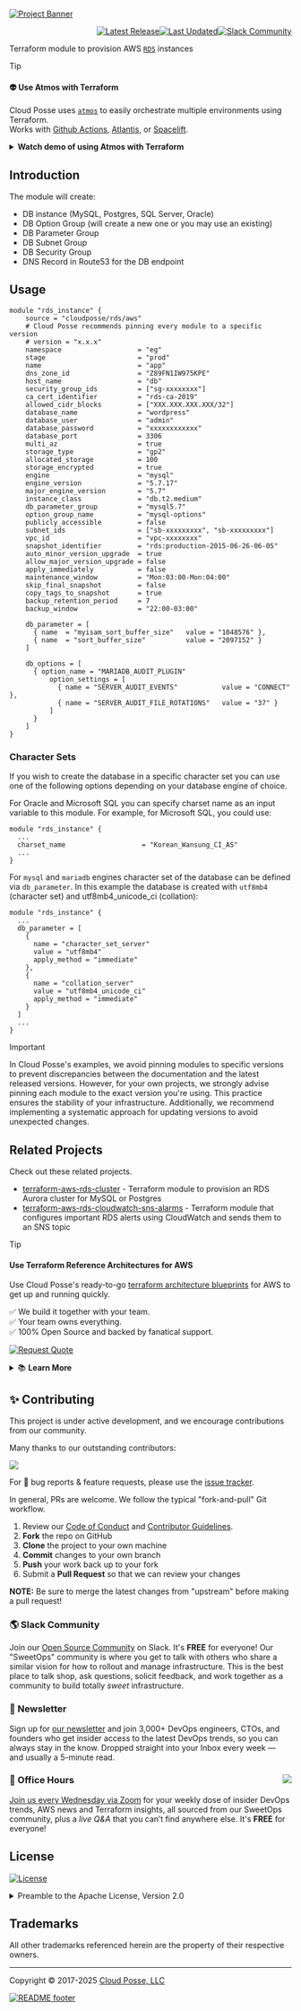 

<!-- markdownlint-disable -->
<a href="https://cpco.io/homepage"><img src="https://github.com/cloudposse/terraform-aws-rds/blob/main/.github/banner.png?raw=true" alt="Project Banner"/></a><br/>
    <p align="right">
<a href="https://github.com/cloudposse/terraform-aws-rds/releases/latest"><img src="https://img.shields.io/github/release/cloudposse/terraform-aws-rds.svg?style=for-the-badge" alt="Latest Release"/></a><a href="https://github.com/cloudposse/terraform-aws-rds/commits"><img src="https://img.shields.io/github/last-commit/cloudposse/terraform-aws-rds.svg?style=for-the-badge" alt="Last Updated"/></a><a href="https://cloudposse.com/slack"><img src="https://slack.cloudposse.com/for-the-badge.svg" alt="Slack Community"/></a></p>
<!-- markdownlint-restore -->

<!--




  ** DO NOT EDIT THIS FILE
  **
  ** This file was automatically generated by the `cloudposse/build-harness`.
  ** 1) Make all changes to `README.yaml`
  ** 2) Run `make init` (you only need to do this once)
  ** 3) Run`make readme` to rebuild this file.
  **
  ** (We maintain HUNDREDS of open source projects. This is how we maintain our sanity.)
  **





-->

Terraform module to provision AWS [`RDS`](https://aws.amazon.com/rds/) instances


> [!TIP]
> #### 👽 Use Atmos with Terraform
> Cloud Posse uses [`atmos`](https://atmos.tools) to easily orchestrate multiple environments using Terraform. <br/>
> Works with [Github Actions](https://atmos.tools/integrations/github-actions/), [Atlantis](https://atmos.tools/integrations/atlantis), or [Spacelift](https://atmos.tools/integrations/spacelift).
>
> <details>
> <summary><strong>Watch demo of using Atmos with Terraform</strong></summary>
> <img src="https://github.com/cloudposse/atmos/blob/main/docs/demo.gif?raw=true"/><br/>
> <i>Example of running <a href="https://atmos.tools"><code>atmos</code></a> to manage infrastructure from our <a href="https://atmos.tools/quick-start/">Quick Start</a> tutorial.</i>
> </detalis>


## Introduction

The module will create:

* DB instance (MySQL, Postgres, SQL Server, Oracle)
* DB Option Group (will create a new one or you may use an existing)
* DB Parameter Group
* DB Subnet Group
* DB Security Group
* DNS Record in Route53 for the DB endpoint




## Usage

```hcl
module "rds_instance" {
    source = "cloudposse/rds/aws"
    # Cloud Posse recommends pinning every module to a specific version
    # version = "x.x.x"
    namespace                   = "eg"
    stage                       = "prod"
    name                        = "app"
    dns_zone_id                 = "Z89FN1IW975KPE"
    host_name                   = "db"
    security_group_ids          = ["sg-xxxxxxxx"]
    ca_cert_identifier          = "rds-ca-2019"
    allowed_cidr_blocks         = ["XXX.XXX.XXX.XXX/32"]
    database_name               = "wordpress"
    database_user               = "admin"
    database_password           = "xxxxxxxxxxxx"
    database_port               = 3306
    multi_az                    = true
    storage_type                = "gp2"
    allocated_storage           = 100
    storage_encrypted           = true
    engine                      = "mysql"
    engine_version              = "5.7.17"
    major_engine_version        = "5.7"
    instance_class              = "db.t2.medium"
    db_parameter_group          = "mysql5.7"
    option_group_name           = "mysql-options"
    publicly_accessible         = false
    subnet_ids                  = ["sb-xxxxxxxxx", "sb-xxxxxxxxx"]
    vpc_id                      = "vpc-xxxxxxxx"
    snapshot_identifier         = "rds:production-2015-06-26-06-05"
    auto_minor_version_upgrade  = true
    allow_major_version_upgrade = false
    apply_immediately           = false
    maintenance_window          = "Mon:03:00-Mon:04:00"
    skip_final_snapshot         = false
    copy_tags_to_snapshot       = true
    backup_retention_period     = 7
    backup_window               = "22:00-03:00"

    db_parameter = [
      { name  = "myisam_sort_buffer_size"   value = "1048576" },
      { name  = "sort_buffer_size"          value = "2097152" }
    ]

    db_options = [
      { option_name = "MARIADB_AUDIT_PLUGIN"
          option_settings = [
            { name = "SERVER_AUDIT_EVENTS"           value = "CONNECT" },
            { name = "SERVER_AUDIT_FILE_ROTATIONS"   value = "37" }
          ]
      }
    ]
}
```
### Character Sets

If you wish to create the database in a specific character set you can use one of the following options depending
on your database engine of choice.

For Oracle and Microsoft SQL you can specify charset name as an input variable
to this module. For example, for Microsoft SQL, you could use:
```hcl
module "rds_instance" {
  ...
  charset_name                   = "Korean_Wansung_CI_AS"
  ...
}
```

For `mysql` and `mariadb` engines character set of the database can be defined via `db_parameter`. In this example
the database is created with `utf8mb4` (character set) and utf8mb4_unicode_ci (collation):

```hcl
module "rds_instance" {
  ...
  db_parameter = [
    {
      name = "character_set_server"
      value = "utf8mb4"
      apply_method = "immediate"
    },
    {
      name = "collation_server"
      value = "utf8mb4_unicode_ci"
      apply_method = "immediate"
    }
  ]
  ...
}
```

> [!IMPORTANT]
> In Cloud Posse's examples, we avoid pinning modules to specific versions to prevent discrepancies between the documentation
> and the latest released versions. However, for your own projects, we strongly advise pinning each module to the exact version
> you're using. This practice ensures the stability of your infrastructure. Additionally, we recommend implementing a systematic
> approach for updating versions to avoid unexpected changes.














## Related Projects

Check out these related projects.

- [terraform-aws-rds-cluster](https://github.com/cloudposse/terraform-aws-rds-cluster) - Terraform module to provision an RDS Aurora cluster for MySQL or Postgres
- [terraform-aws-rds-cloudwatch-sns-alarms](https://github.com/cloudposse/terraform-aws-rds-cloudwatch-sns-alarms) - Terraform module that configures important RDS alerts using CloudWatch and sends them to an SNS topic


> [!TIP]
> #### Use Terraform Reference Architectures for AWS
>
> Use Cloud Posse's ready-to-go [terraform architecture blueprints](https://cloudposse.com/reference-architecture/) for AWS to get up and running quickly.
>
> ✅ We build it together with your team.<br/>
> ✅ Your team owns everything.<br/>
> ✅ 100% Open Source and backed by fanatical support.<br/>
>
> <a href="https://cpco.io/commercial-support?utm_source=github&utm_medium=readme&utm_campaign=cloudposse/terraform-aws-rds&utm_content=commercial_support"><img alt="Request Quote" src="https://img.shields.io/badge/request%20quote-success.svg?style=for-the-badge"/></a>
> <details><summary>📚 <strong>Learn More</strong></summary>
>
> <br/>
>
> Cloud Posse is the leading [**DevOps Accelerator**](https://cpco.io/commercial-support?utm_source=github&utm_medium=readme&utm_campaign=cloudposse/terraform-aws-rds&utm_content=commercial_support) for funded startups and enterprises.
>
> *Your team can operate like a pro today.*
>
> Ensure that your team succeeds by using Cloud Posse's proven process and turnkey blueprints. Plus, we stick around until you succeed.
> #### Day-0:  Your Foundation for Success
> - **Reference Architecture.** You'll get everything you need from the ground up built using 100% infrastructure as code.
> - **Deployment Strategy.** Adopt a proven deployment strategy with GitHub Actions, enabling automated, repeatable, and reliable software releases.
> - **Site Reliability Engineering.** Gain total visibility into your applications and services with Datadog, ensuring high availability and performance.
> - **Security Baseline.** Establish a secure environment from the start, with built-in governance, accountability, and comprehensive audit logs, safeguarding your operations.
> - **GitOps.** Empower your team to manage infrastructure changes confidently and efficiently through Pull Requests, leveraging the full power of GitHub Actions.
>
> <a href="https://cpco.io/commercial-support?utm_source=github&utm_medium=readme&utm_campaign=cloudposse/terraform-aws-rds&utm_content=commercial_support"><img alt="Request Quote" src="https://img.shields.io/badge/request%20quote-success.svg?style=for-the-badge"/></a>
>
> #### Day-2: Your Operational Mastery
> - **Training.** Equip your team with the knowledge and skills to confidently manage the infrastructure, ensuring long-term success and self-sufficiency.
> - **Support.** Benefit from a seamless communication over Slack with our experts, ensuring you have the support you need, whenever you need it.
> - **Troubleshooting.** Access expert assistance to quickly resolve any operational challenges, minimizing downtime and maintaining business continuity.
> - **Code Reviews.** Enhance your team’s code quality with our expert feedback, fostering continuous improvement and collaboration.
> - **Bug Fixes.** Rely on our team to troubleshoot and resolve any issues, ensuring your systems run smoothly.
> - **Migration Assistance.** Accelerate your migration process with our dedicated support, minimizing disruption and speeding up time-to-value.
> - **Customer Workshops.** Engage with our team in weekly workshops, gaining insights and strategies to continuously improve and innovate.
>
> <a href="https://cpco.io/commercial-support?utm_source=github&utm_medium=readme&utm_campaign=cloudposse/terraform-aws-rds&utm_content=commercial_support"><img alt="Request Quote" src="https://img.shields.io/badge/request%20quote-success.svg?style=for-the-badge"/></a>
> </details>

## ✨ Contributing

This project is under active development, and we encourage contributions from our community.



Many thanks to our outstanding contributors:

<a href="https://github.com/cloudposse/terraform-aws-rds/graphs/contributors">
  <img src="https://contrib.rocks/image?repo=cloudposse/terraform-aws-rds&max=24" />
</a>

For 🐛 bug reports & feature requests, please use the [issue tracker](https://github.com/cloudposse/terraform-aws-rds/issues).

In general, PRs are welcome. We follow the typical "fork-and-pull" Git workflow.
 1. Review our [Code of Conduct](https://github.com/cloudposse/terraform-aws-rds/?tab=coc-ov-file#code-of-conduct) and [Contributor Guidelines](https://github.com/cloudposse/.github/blob/main/CONTRIBUTING.md).
 2. **Fork** the repo on GitHub
 3. **Clone** the project to your own machine
 4. **Commit** changes to your own branch
 5. **Push** your work back up to your fork
 6. Submit a **Pull Request** so that we can review your changes

**NOTE:** Be sure to merge the latest changes from "upstream" before making a pull request!

### 🌎 Slack Community

Join our [Open Source Community](https://cpco.io/slack?utm_source=github&utm_medium=readme&utm_campaign=cloudposse/terraform-aws-rds&utm_content=slack) on Slack. It's **FREE** for everyone! Our "SweetOps" community is where you get to talk with others who share a similar vision for how to rollout and manage infrastructure. This is the best place to talk shop, ask questions, solicit feedback, and work together as a community to build totally *sweet* infrastructure.

### 📰 Newsletter

Sign up for [our newsletter](https://cpco.io/newsletter?utm_source=github&utm_medium=readme&utm_campaign=cloudposse/terraform-aws-rds&utm_content=newsletter) and join 3,000+ DevOps engineers, CTOs, and founders who get insider access to the latest DevOps trends, so you can always stay in the know.
Dropped straight into your Inbox every week — and usually a 5-minute read.

### 📆 Office Hours <a href="https://cloudposse.com/office-hours?utm_source=github&utm_medium=readme&utm_campaign=cloudposse/terraform-aws-rds&utm_content=office_hours"><img src="https://img.cloudposse.com/fit-in/200x200/https://cloudposse.com/wp-content/uploads/2019/08/Powered-by-Zoom.png" align="right" /></a>

[Join us every Wednesday via Zoom](https://cloudposse.com/office-hours?utm_source=github&utm_medium=readme&utm_campaign=cloudposse/terraform-aws-rds&utm_content=office_hours) for your weekly dose of insider DevOps trends, AWS news and Terraform insights, all sourced from our SweetOps community, plus a _live Q&A_ that you can’t find anywhere else.
It's **FREE** for everyone!
## License

<a href="https://opensource.org/licenses/Apache-2.0"><img src="https://img.shields.io/badge/License-Apache%202.0-blue.svg?style=for-the-badge" alt="License"></a>

<details>
<summary>Preamble to the Apache License, Version 2.0</summary>
<br/>
<br/>

Complete license is available in the [`LICENSE`](LICENSE) file.

```text
Licensed to the Apache Software Foundation (ASF) under one
or more contributor license agreements.  See the NOTICE file
distributed with this work for additional information
regarding copyright ownership.  The ASF licenses this file
to you under the Apache License, Version 2.0 (the
"License"); you may not use this file except in compliance
with the License.  You may obtain a copy of the License at

  https://www.apache.org/licenses/LICENSE-2.0

Unless required by applicable law or agreed to in writing,
software distributed under the License is distributed on an
"AS IS" BASIS, WITHOUT WARRANTIES OR CONDITIONS OF ANY
KIND, either express or implied.  See the License for the
specific language governing permissions and limitations
under the License.
```
</details>

## Trademarks

All other trademarks referenced herein are the property of their respective owners.


---
Copyright © 2017-2025 [Cloud Posse, LLC](https://cpco.io/copyright)


<a href="https://cloudposse.com/readme/footer/link?utm_source=github&utm_medium=readme&utm_campaign=cloudposse/terraform-aws-rds&utm_content=readme_footer_link"><img alt="README footer" src="https://cloudposse.com/readme/footer/img"/></a>

<img alt="Beacon" width="0" src="https://ga-beacon.cloudposse.com/UA-76589703-4/cloudposse/terraform-aws-rds?pixel&cs=github&cm=readme&an=terraform-aws-rds"/>
